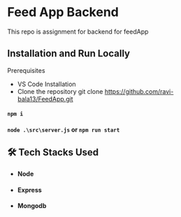 # Feed App Backend
This repo is assignment for backend for feedApp

## Installation and Run Locally
Prerequisites

- VS Code
  Installation
- Clone the repository
 git clone  https://github.com/ravi-bala13/FeedApp.git


#### `npm i`
#### `node .\src\server.js` or `npm run start`


## 🛠 Tech Stacks Used

- #### Node
- #### Express
- #### Mongodb
